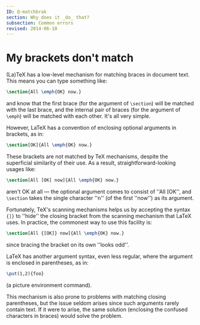 ```yaml
---
ID: Q-matchbrak
section: Why does it _do_ that?
subsection: Common errors
revised: 2014-06-10
---
```

# My brackets don't match

(La)TeX has a low-level mechanism for matching braces in document
text.  This means you can type something like:
```latex
\section{All \emph{OK} now.}
```
and know that the first brace (for the argument of `\section`) will
be matched with the last brace, and the internal pair of braces (for
the argument of `\emph`) will be matched with each other.  It's all
very simple.

However, LaTeX has a convention of enclosing optional arguments in
brackets, as in:
```latex
\section[OK]{All \emph{OK} now.}
```
These brackets are not matched by TeX mechanisms, despite the
superficial similarity of their use.  As a result,
straightforward-looking usages like:
```latex
\section[All [OK] now]{All \emph{OK} now.}
```
aren't OK at all&nbsp;&mdash; the optional argument comes to consist of
''All [OK'', and `\section` takes the single character ''n'' (of
the first ''now'') as its argument.

Fortunately, TeX's scanning mechanisms helps us by accepting the
syntax `{]}` to ''hide'' the closing bracket from the
scanning mechanism that LaTeX uses.  In practice, the commonest way
to use this facility is:
```latex
\section[All {[OK]} now]{All \emph{OK} now.}
```
since bracing the bracket on its own ''looks odd''.

LaTeX has another argument syntax, even less regular, where the
argument is enclosed in parentheses, as in:
```latex
\put(1,2){foo}
```
(a picture environment command).

This mechanism is also prone to problems with matching closing
parentheses, but the issue seldom arises since such arguments rarely
contain text.  If it were to arise, the same solution (enclosing the
confused characters in braces) would solve the problem.

